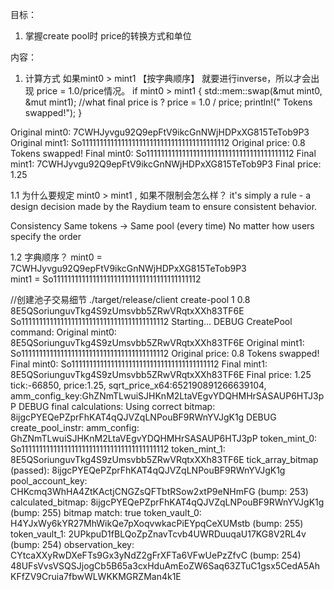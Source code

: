 目标：
1. 掌握create pool时 price的转换方式和单位



内容：
1. 计算方式
如果mint0 > mint1 【按字典顺序】 就要进行inverse，所以才会出现 price = 1.0/price情况。
      if mint0 > mint1 {
                std::mem::swap(&mut mint0, &mut mint1);
                //what final price is ?
                price = 1.0 / price;
                println!("  Tokens swapped!");
            }

  Original mint0: 7CWHJyvgu92Q9epFtV9ikcGnNWjHDPxXG815TeTob9P3
  Original mint1: So11111111111111111111111111111111111111112
  Original price: 0.8
  Tokens swapped!
  Final mint0: So11111111111111111111111111111111111111112
  Final mint1: 7CWHJyvgu92Q9epFtV9ikcGnNWjHDPxXG815TeTob9P3
  Final price: 1.25

1.1 为什么要规定 mint0 > mint1 , 如果不限制会怎么样？ 
it's simply a rule - a design decision made by the Raydium team to ensure consistent behavior.

Consistency
    Same tokens → Same pool (every time)
    No matter how users specify the order

1.2 字典顺序？
mint0 = 7CWHJyvgu92Q9epFtV9ikcGnNWjHDPxXG815TeTob9P3  
mint1 =  So11111111111111111111111111111111111111112



//创建池子交易细节
./target/release/client create-pool 1 0.8 8E5QSoriunguvTkg4S9zUmsvbb5ZRwVRqtxXXh83TF6E So11111111111111111111111111111111111111112
Starting...
DEBUG CreatePool command:
  Original mint0: 8E5QSoriunguvTkg4S9zUmsvbb5ZRwVRqtxXXh83TF6E
  Original mint1: So11111111111111111111111111111111111111112
  Original price: 0.8
  Tokens swapped!
  Final mint0: So11111111111111111111111111111111111111112
  Final mint1: 8E5QSoriunguvTkg4S9zUmsvbb5ZRwVRqtxXXh83TF6E
  Final price: 1.25
tick:-66850, price:1.25, sqrt_price_x64:652190891266639104, amm_config_key:GhZNmTLwuiSJHKnM2LtaVEgvYDQHMHrSASAUP6HTJ3pP
DEBUG final calculations:
  Using correct bitmap: 8ijgcPYEQePZprFhKAT4qQJVZqLNPouBF9RWnYVJgK1g
DEBUG create_pool_instr:
  amm_config: GhZNmTLwuiSJHKnM2LtaVEgvYDQHMHrSASAUP6HTJ3pP
  token_mint_0: So11111111111111111111111111111111111111112
  token_mint_1: 8E5QSoriunguvTkg4S9zUmsvbb5ZRwVRqtxXXh83TF6E
  tick_array_bitmap (passed): 8ijgcPYEQePZprFhKAT4qQJVZqLNPouBF9RWnYVJgK1g
  pool_account_key: CHKcmq3WhHA4ZtKActjCNGZsQFTbtRSow2xtP9eNHmFG (bump: 253)
  calculated_bitmap: 8ijgcPYEQePZprFhKAT4qQJVZqLNPouBF9RWnYVJgK1g (bump: 255)
  bitmap match: true
  token_vault_0: H4YJxWy6kYR27MhWikQe7pXoqvwkacPiEYpqCeXUMstb (bump: 255)
  token_vault_1: 2UPkpuD1fBLQoZpZnavTcvb4UWRDuuqaU17KG8V2RL4v (bump: 254)
  observation_key: CYtcaXXyRwDXeFTs9Gx3yNdZ2gFrXFTa6VFwUePzZfvC (bump: 254)
48UFsVvsVSQSJjogCb5B65a3cxHduAmEoZW6Saq63ZTuC1gsx5CedA5AhKFfZV9Cruia7fbwWLWKKMGRZMan4k1E


